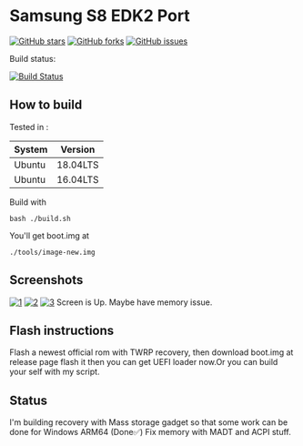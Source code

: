 # Samsung S8 EDK2 Port

[![GitHub stars](https://img.shields.io/github/stars/evsio0n/edk2sdm)](https://github.com/evsio0n/edk2sdm/stargazers)
[![GitHub forks](https://img.shields.io/github/forks/evsio0n/edk2sdm)](https://github.com/evsio0n/edk2sdm/network)
[![GitHub issues](https://img.shields.io/github/issues/evsio0n/edk2sdm)](https://github.com/evsio0n/edk2sdm/issues)


Build status:

[![Build Status](https://dev.azure.com/1344729087/edk2sdm/_apis/build/status/Evsio0n.edk2sdm?branchName=master)](https://dev.azure.com/1344729087/edk2sdm/_build/latest?definitionId=2&branchName=master)

## How to build

Tested in :

System|Version
-|-
Ubuntu|18.04LTS
Ubuntu|16.04LTS

Build with 

`bash ./build.sh` 

You'll get boot.img at 

`./tools/image-new.img`

## Screenshots
[![1](https://i.loli.net/2019/11/22/pnwQi7y3JFUHBuL.jpg)](https://i.loli.net/2019/11/22/pnwQi7y3JFUHBuL.jpg)
[![2](https://i.loli.net/2019/11/22/LsuYZFVDx1Cf83b.jpg)](https://i.loli.net/2019/11/22/LsuYZFVDx1Cf83b.jpg)
[![3](https://i.loli.net/2019/11/22/2h4zTZyNIqGv9Dx.jpg)](https://i.loli.net/2019/11/22/2h4zTZyNIqGv9Dx.jpg)
Screen is Up.
Maybe have memory issue.

## Flash instructions 

Flash a newest official rom with TWRP recovery, then download boot.img at release page flash it then you can get UEFI loader now.Or you can build your self with my script.

## Status
I'm building recovery with Mass storage gadget so that some work can be done for Windows ARM64 (Done✅)
Fix memory with MADT and ACPI stuff.
